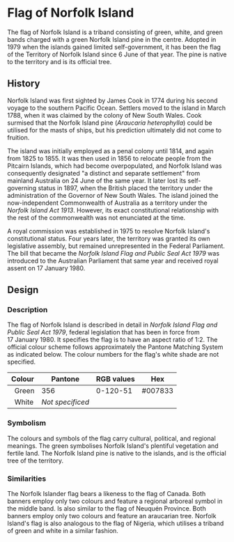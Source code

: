 # Flag of Norfolk Island

The flag of Norfolk Island is a triband consisting of green, white, and green bands charged with a green Norfolk Island pine in the centre. Adopted in 1979 when the islands gained limited self-government, it has been the flag of the Territory of Norfolk Island since 6 June of that year. The pine is native to the territory and is its official tree.

## History

Norfolk Island was first sighted by James Cook in 1774 during his second voyage to the southern Pacific Ocean. Settlers moved to the island in March 1788, when it was claimed by the colony of New South Wales. Cook surmised that the Norfolk Island pine (*Araucaria heterophylla*) could be utilised for the masts of ships, but his prediction ultimately did not come to fruition.

The island was initially employed as a penal colony until 1814, and again from 1825 to 1855. It was then used in 1856 to relocate people from the Pitcairn Islands, which had become overpopulated, and Norfolk Island was consequently designated "a distinct and separate settlement" from mainland Australia on 24 June of the same year. It later lost its self-governing status in 1897, when the British placed the territory under the administration of the Governor of New South Wales. The island joined the now-independent Commonwealth of Australia as a territory under the *Norfolk Island Act 1913*. However, its exact constitutional relationship with the rest of the commonwealth was not enunciated at the time.

A royal commission was established in 1975 to resolve Norfolk Island's constitutional status. Four years later, the territory was granted its own legislative assembly, but remained unrepresented in the Federal Parliament. The bill that became the *Norfolk Island Flag and Public Seal Act 1979* was introduced to the Australian Parliament that same year and received royal assent on 17 January 1980.

## Design

### Description

The flag of Norfolk Island is described in detail in *Norfolk Island Flag and Public Seal Act 1979*, federal legislation that has been in force from 17 January 1980. It specifies the flag is to have an aspect ratio of 1:2. The official colour scheme follows approximately the Pantone Matching System as indicated below. The colour numbers for the flag's white shade are not specified.

| Colour  | Pantone          | RGB values | Hex     |
| ------- | ---------------- | ---------- | ------- |
|   Green | 356              | 0-120-51   | #007833 |
|   White | *Not specificed* |            |         |

### Symbolism

The colours and symbols of the flag carry cultural, political, and regional meanings. The green symbolises Norfolk Island's plentiful vegetation and fertile land. The Norfolk Island pine is native to the islands, and is the official tree of the territory.

### Similarities

The Norfolk Islander flag bears a likeness to the flag of Canada. Both banners employ only two colours and feature a regional arboreal symbol in the middle band. Is also similar to the flag of Neuquén Province. Both banners employ only two colours and feature an araucarian tree. Norfolk Island's flag is also analogous to the flag of Nigeria, which utilises a triband of green and white in a similar fashion.
